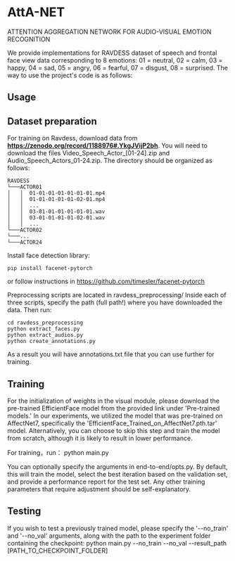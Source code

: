 # AttA-NET
ATTENTION AGGREGATION NETWORK FOR AUDIO-VISUAL EMOTION RECOGNITION

We provide implementations for RAVDESS dataset of speech and frontal face view data corresponding to 8 emotions: 01 = neutral, 02 = calm, 03 = happy, 04 = sad, 05 = angry, 06 = fearful, 07 = disgust, 08 = surprised. The way to use the project's code is as follows:

## Usage
## Dataset preparation
For training on Ravdess, download data from **https://zenodo.org/record/1188976#.YkgJVijP2bh**. You will need to download the files Video_Speech_Actor_[01-24].zip and Audio_Speech_Actors_01-24.zip. The directory should be organized as follows:

    RAVDESS
    └───ACTOR01
    │   │  01-01-01-01-01-01-01.mp4
    │   │  01-01-01-01-01-02-01.mp4
    │   │  ...
    │   │  03-01-01-01-01-01-01.wav
    │   │  03-01-01-01-01-02-01.wav
    │   │  ...
    └───ACTOR02
    └───...
    └───ACTOR24

Install face detection library:

    pip install facenet-pytorch

or follow instructions in https://github.com/timesler/facenet-pytorch

Preprocessing scripts are located in ravdess_preprocessing/ Inside each of three scripts, specify the path (full path!) where you have downloaded the data. Then run:
    
    cd ravdess_preprocessing
    python extract_faces.py
    python extract_audios.py
    python create_annotations.py

As a result you will have annotations.txt file that you can use further for training.

## Training
For the initialization of weights in the visual module, please download the pre-trained EfficientFace model from the provided link under 'Pre-trained models.' In our experiments, we utilized the model that was pre-trained on AffectNet7, specifically the 'EfficientFace_Trained_on_AffectNet7.pth.tar' model. Alternatively, you can choose to skip this step and train the model from scratch, although it is likely to result in lower performance.

For training，run：
        python main.py

You can optionally specify the arguments in end-to-end/opts.py. By default, this will train the model, select the best iteration based on the validation set, and provide a performance report for the test set. Any other training parameters that require adjustment should be self-explanatory.

## Testing
If you wish to test a previously trained model, please specify the '--no_train' and '--no_val' arguments, along with the path to the experiment folder containing the checkpoint:
        python main.py  --no_train --no_val --result_path [PATH_TO_CHECKPOINT_FOLDER]




